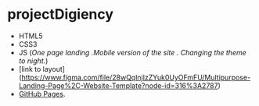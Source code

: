 # projectDigiency
- HTML5
- CSS3
- JS
(*One page landing .Mobile version of the site . Changing the theme to night.*)
- [link to layout] (https://www.figma.com/file/28wQqlnjIzZYuk0UyOFmFU/Multipurpose-Landing-Page%2C-Website-Template?node-id=316%3A2787)
- [GitHub Pages](https://pages.github.com/).
